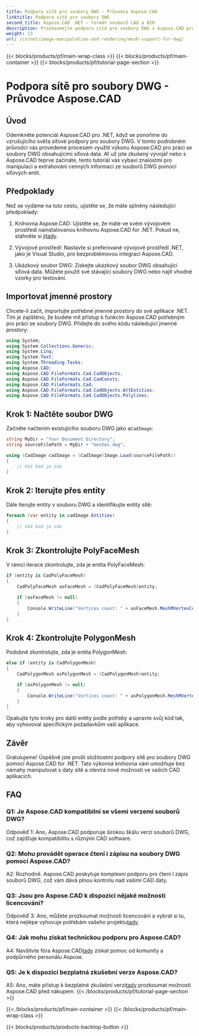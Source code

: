 ```yaml
---
title: Podpora sítě pro soubory DWG - Průvodce Aspose.CAD
linktitle: Podpora sítě pro soubory DWG
second_title: Aspose.CAD .NET – formát souborů CAD a BIM
description: Prozkoumejte podporu sítě pro soubory DWG s Aspose.CAD pro .NET. Vylepšete své CAD aplikace pomocí výkonných možností manipulace se sítí.
weight: 13
url: /cs/net/image-manipulation-and-rendering/mesh-support-for-dwg/
---
```


{{< blocks/products/pf/main-wrap-class >}}
{{< blocks/products/pf/main-container >}}
{{< blocks/products/pf/tutorial-page-section >}}

# Podpora sítě pro soubory DWG - Průvodce Aspose.CAD

## Úvod

Odemkněte potenciál Aspose.CAD pro .NET, když se ponoříme do vzrušujícího světa síťové podpory pro soubory DWG. V tomto podrobném průvodci vás provedeme procesem využití výkonu Aspose.CAD pro práci se soubory DWG obsahujícími síťová data. Ať už jste zkušený vývojář nebo s Aspose.CAD teprve začínáte, tento tutoriál vás vybaví znalostmi pro manipulaci a extrahování cenných informací ze souborů DWG pomocí síťových entit.

## Předpoklady

Než se vydáme na tuto cestu, ujistěte se, že máte splněny následující předpoklady:

1.  Knihovna Aspose.CAD: Ujistěte se, že máte ve svém vývojovém prostředí nainstalovanou knihovnu Aspose.CAD for .NET. Pokud ne, stáhněte si ji[tady](https://releases.aspose.com/cad/net/).

2. Vývojové prostředí: Nastavte si preferované vývojové prostředí .NET, jako je Visual Studio, pro bezproblémovou integraci Aspose.CAD.

3. Ukázkový soubor DWG: Získejte ukázkový soubor DWG obsahující síťová data. Můžete použít své stávající soubory DWG nebo najít vhodné vzorky pro testování.

## Importovat jmenné prostory

Chcete-li začít, importujte potřebné jmenné prostory do své aplikace .NET. Tím je zajištěno, že budete mít přístup k funkcím Aspose.CAD potřebným pro práci se soubory DWG. Přidejte do svého kódu následující jmenné prostory:

```csharp
using System;
using System.Collections.Generic;
using System.Linq;
using System.Text;
using System.Threading.Tasks;
using Aspose.CAD;
using Aspose.CAD.FileFormats.Cad.CadObjects;
using Aspose.CAD.FileFormats.Cad.CadConsts;
using Aspose.CAD.FileFormats.Cad;
using Aspose.CAD.FileFormats.Cad.CadObjects.AttEntities;
using Aspose.CAD.FileFormats.Cad.CadObjects.Polylines;
```

## Krok 1: Načtěte soubor DWG

 Začněte načtením existujícího souboru DWG jako a`CadImage`:

```csharp
string MyDir = "Your Document Directory";
string sourceFilePath = MyDir + "meshes.dwg";

using (CadImage cadImage = (CadImage)Image.Load(sourceFilePath))
{
    // Váš kód je zde
}
```

## Krok 2: Iterujte přes entity

Dále iterujte entity v souboru DWG a identifikujte entity sítě:

```csharp
foreach (var entity in cadImage.Entities)
{
    // Váš kód je zde
}
```

## Krok 3: Zkontrolujte PolyFaceMesh

V rámci iterace zkontrolujte, zda je entita PolyFaceMesh:

```csharp
if (entity is CadPolyFaceMesh)
{
    CadPolyFaceMesh asFaceMesh = (CadPolyFaceMesh)entity;

    if (asFaceMesh != null)
    {
        Console.WriteLine("Vertices count: " + asFaceMesh.MeshMVertexCount);
    }
}
```

## Krok 4: Zkontrolujte PolygonMesh

Podobně zkontrolujte, zda je entita PolygonMesh:

```csharp
else if (entity is CadPolygonMesh)
{
    CadPolygonMesh asPolygonMesh = (CadPolygonMesh)entity;

    if (asPolygonMesh != null)
    {
        Console.WriteLine("Vertices count: " + asPolygonMesh.MeshMVertexCount);
    }
}
```

Opakujte tyto kroky pro další entity podle potřeby a upravte svůj kód tak, aby vyhovoval specifickým požadavkům vaší aplikace.

## Závěr

Gratulujeme! Úspěšně jste prošli složitostmi podpory sítě pro soubory DWG pomocí Aspose.CAD for .NET. Tato výkonná knihovna vám umožňuje bez námahy manipulovat s daty sítě a otevírá nové možnosti ve vašich CAD aplikacích.

## FAQ

### Q1: Je Aspose.CAD kompatibilní se všemi verzemi souborů DWG?

Odpověď 1: Ano, Aspose.CAD podporuje širokou škálu verzí souborů DWG, což zajišťuje kompatibilitu s různými CAD software.

### Q2: Mohu provádět operace čtení i zápisu na soubory DWG pomocí Aspose.CAD?

A2: Rozhodně. Aspose.CAD poskytuje komplexní podporu pro čtení i zápis souborů DWG, což vám dává plnou kontrolu nad vašimi CAD daty.

### Q3: Jsou pro Aspose.CAD k dispozici nějaké možnosti licencování?

 Odpověď 3: Ano, můžete prozkoumat možnosti licencování a vybrat si tu, která nejlépe vyhovuje potřebám vašeho projektu[tady](https://purchase.aspose.com/buy).

### Q4: Jak mohu získat technickou podporu pro Aspose.CAD?

 A4: Navštivte fóra Aspose.CAD[tady](https://forum.aspose.com/c/cad/19) získat pomoc od komunity a podpůrného personálu Aspose.

### Q5: Je k dispozici bezplatná zkušební verze Aspose.CAD?

 A5: Ano, máte přístup k bezplatné zkušební verzi[tady](https://releases.aspose.com/) prozkoumat možnosti Aspose.CAD před nákupem.
{{< /blocks/products/pf/tutorial-page-section >}}

{{< /blocks/products/pf/main-container >}}
{{< /blocks/products/pf/main-wrap-class >}}

{{< blocks/products/products-backtop-button >}}
